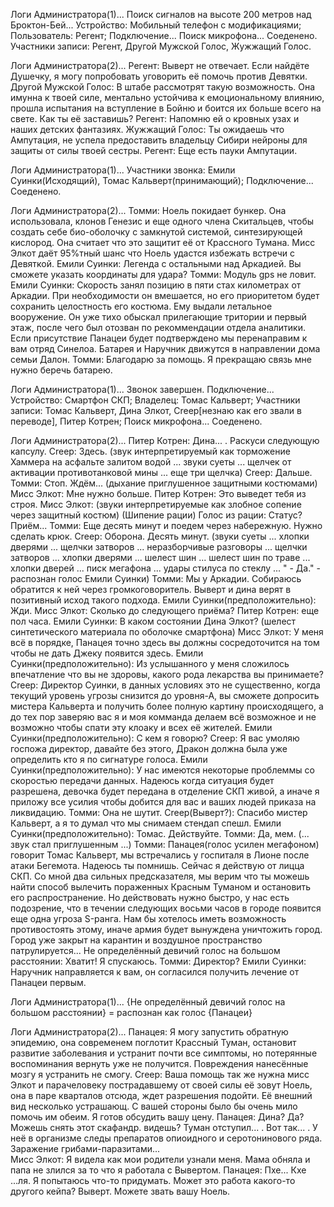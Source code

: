 Логи Администратора(1)...
Поиск сигналов на высоте 200 метров над Броктон-Бей... Устройство: Мобильный телефон с модификациями; Пользователь: Регент; Подключение... Поиск микрофона... Соеденено. Участники записи: Регент, Другой Мужской Голос, Жужжащий Голос.

Логи Администратора(2)...
Регент: Выверт не отвечает. Если найдёте Душечку, я могу попробовать уговорить её помочь против Девятки.
Другой Мужской Голос: В штабе рассмотрят такую возможность. Она имунна к твоей силе, ментально устойчива к емоциональному влиянию, прошла испытания на вступление в Бойню и боится их больше всего на свете. Как ты её заставишь?
Регент: Напомню ей о кровных узах и наших детских фантазиях.
Жужжащий Голос: Ты ожидаешь что Ампутация, не успела предоставить владельцу Сибири нейроны для защиты от силы твоей сестры.
Регент: Еще есть пауки Ампутации.

Логи Администратора(1)... 
Участники звонка: Емили Суинки(Исходящий), Томас Кальверт(принимающий); Подключение... Соеденено.

Логи Администратора(2)... 
Томми: Ноель покидает бункер. Она использовала, клонов Генезис и еще одного члена Скитальцев, чтобы создать себе био-оболочку с замкнутой системой, синтезирующей кислород. Она считает что это защитит её от Крассного Тумана. Мисс Элкот даёт 95%тный шанс что Ноель удастся избежать встречи с Девяткой.
Емили Суинки: Легенда с остальными над Аркадией. Вы сможете указать координаты для удара?
Томми: Модуль gps не ловит.
Емили Суинки: Скорость занял позицию в пяти стах километрах от Аркадии. При необходимости он вмешается, но его приоритетом будет сохранить целостность его костюма. Ему выдали летальное вооружение. Он уже тихо обыскал прилегающие тритории и первый этаж, после чего был отозван по рекоммендации отдела аналитики. Если присутствие Панацеи будет подтверждено мы перенаправим к вам отряд Синелоа. Батарея и Наручник движутся в направлении дома семьи Далон.
Томми: Благодарю за помощь. Я прекращаю связь мне нужно беречь батарею.

Логи Администратора(1)... 
Звонок завершен. Подключение... Устройство: Смартфон СКП; Владелец: Томас Кальверт; Участники записи: Томас Кальверт, Дина Элкот, Creep[незнаю как его звали в переводе], Питер Котрен; Поиск микрофона... Соеденено.

Логи Администратора(2)... 
Питер Котрен: Дина... . Раскуси следующую капсулу. 
Creep: Здесь.
(звук интерпретируемый как торможение Хаммера на асфальте залитом водой ... звуки суеты ... щелчек от активации противотанковой мины ... еще три щелчка)
Creep: Дальше.
Томми: Стоп. Ждём...
(дыхание приглушенное защитными костюмами)
Мисс Элкот: Мне нужно больше.
Питер Котрен: Это выведет тебя из строя.
Мисс Элкот: (звуки интерпретируемые как злобное сопение через защитный костюм) (Шипение рации)
Голос из рации: Статус? Приём...
Томми: Еще десять минут и поедем через набережную. Нужно сделать крюк.
Creep: Оборона. Десять минут.
(звуки суеты ... хлопки дверями ... щелчки затворов ... неразборчивые разговоры  ... щелчки затворов ... хлопки дверями ... шелест шин ... шелест шин по траве ... хлопки дверей ... писк мегафона ... удары стилуса по стеклу ... " - Да." - распознан голос Емили Суинки)
Томми: Мы у Аркадии. Собираюсь обратится к ней через громкоговоритель. Выверт и дина верят в позитивный исход такого подхода.
Емили Суинки(предположительно): Жди.
Мисс Элкот: Сколько до следующего приёма? 
Питер Котрен: еще пол часа.
Емили Суинки: В каком состоянии Дина Элкот?
(шелест синтетического материала по оболочке смартфона)
Мисс Элкот: У меня всё в порядке, Панацея точно здесь вы должны сосредоточится на том чтобы не дать Джеку появится здесь.
Емили Суинки(предположительно): Из услышанного у меня сложилось впечатление что вы не здоровы, какого рода лекарства вы принимаете?
Creep: Директор Суинки, в данных условиях это не существенно, когда текущий уровень угрозы снизится до уровня-А, вы сможете допросить мистера Кальверта и получить более полную картину происходящего, а до тех пор заверяю вас я и моя комманда делаем всё возможное и не возможно чтобы спати эту клоаку и всех её жителей.
Емили Суинки(предположительно): С кем я говорю?
Creep: Я вас умоляю госпожа директор, давайте без этого, Дракон должна была уже определить кто я по сигнатуре голоса.
Емили Суинки(предположительно): У нас имеются некоторые проблеммы со скоростью передачи данных. Надеюсь когда ситуация будет разрешена, девочка будет передана в отделение СКП живой, а иначе я приложу все усилия чтобы добится для вас и ваших людей приказа на ликвидацию.
Томми: Она не шутит.
Creep(Выверт?): Спасибо мистер Кальверт, а я то думал что мы снимаем стендап спешл.
Емили Суинки(предположительно): Томас. Действуйте.
Томми: Да, мем. 
(... звук стал приглушенным ...)
Томми: Панацея(голос усилен мегафоном) говорит Томас Кальверт, мы встречались у госпиталя в Лионе после атаки Бегемота. Надеюсь ты помнишь. Сейчас я действую от лицца СКП. Со мной два сильных предсказателя, мы верим что ты можешь найти способ вылечить пораженных Красным Туманом и остановить его распространение. Но действовать нужно быстро, у нас есть подозрение, что в течении следующих восьми часов в городе появится еще одна угроза S-ранга. Нам бы хотелось иметь возможность противостоять этому, иначе армия будет вынуждена уничтожить город. Город уже закрыт на карантин и воздушное пространство патрулируется...
Не определённый девичий голос на большом расстоянии: Хватит! Я спускаюсь.
Томми: Директор?
Емили Суинки: Наручник направляется к вам, он согласился получить лечение от Панацеи первым.

Логи Администратора(1)... 
{Не определённый девичий голос на большом расстоянии} = распознан как голос {Панацеи}

Логи Администратора(2)... 
Панацея: Я могу запустить обратную эпидемию, она современем поглотит Крассный Туман, остановит развитие заболевания и устранит почти все симптомы, но потерянные воспоминания вернуть уже не получится. Повреждения нанесённые мозгу я устранить не смогу.
Creep: Ваша помощь так же нужна мисс Элкот и парачеловеку пострадавшему от своей силы её зовут Ноель, она в паре кварталов отсюда, ждет разрешения подойти. Её внешний вид несколько устрашающ. С вашей стороны было бы очень мило помочь им обеим. Я готов обсудить вашу цену.
Панацея: Дина? Да? Можешь снять этот скафандр. видешь? Туман отступил... . Вот так... . У неё в организме следы препаратов опиоидного и серотонинового ряда. Заражение грибами-паразитами...   
Мисс Элкот: Я видела как мои родители узнали меня. Мама обняла и папа не злился за то что я работала с Вывертом.
Панацея: Пхе... Кхе ...ля. Я попытаюсь что-то придумать. Может это работа какого-то другого кейпа? Выверт. Можете звать вашу Ноель. 

